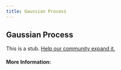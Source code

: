 ```yaml
---
title: Gaussian Process
---
```


## Gaussian Process

This is a stub. [Help our community expand it.](https://github.com/freeCodeCamp/guide-articles/tree/master/articles/Machine-Learning/Gaussian-Process/index.md)

<!-- The article goes here, in GitHub-flavored Markdown. Feel free to add YouTube videos, images, and CodePen/JSBin embeds  -->

#### More Information:
<!-- Please add any articles you think might be helpful to read before writing the article -->


